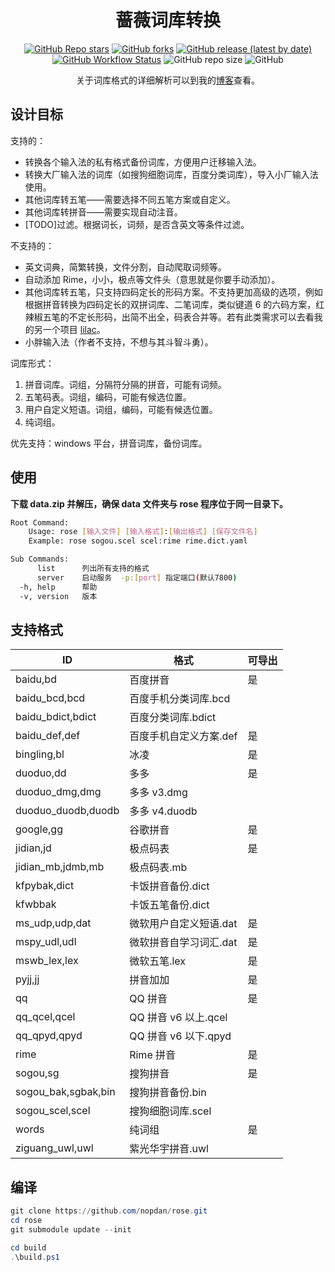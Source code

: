 <div align="center">

# 蔷薇词库转换

[![GitHub Repo stars](https://img.shields.io/github/stars/nopdan/rose)](https://github.com/nopdan/rose/stargazers)
[![GitHub forks](https://img.shields.io/github/forks/nopdan/rose)](https://github.com/nopdan/rose/network/members)
[![GitHub release (latest by date)](https://img.shields.io/github/v/release/nopdan/rose)](https://github.com/nopdan/rose/releases)
[![GitHub Workflow Status](https://img.shields.io/github/actions/workflow/status/nopdan/rose/commit.yml)](https://github.com/nopdan/rose/actions/workflows/commit.yml)
![GitHub repo size](https://img.shields.io/github/repo-size/nopdan/rose)
![GitHub](https://img.shields.io/github/license/nopdan/rose)

关于词库格式的详细解析可以到我的[博客](https://nopdan.com/)查看。

</div>

## 设计目标

支持的：

- 转换各个输入法的私有格式备份词库，方便用户迁移输入法。
- 转换大厂输入法的词库（如搜狗细胞词库，百度分类词库），导入小厂输入法使用。
- 其他词库转五笔——需要选择不同五笔方案或自定义。
- 其他词库转拼音——需要实现自动注音。
- [TODO]过滤。根据词长，词频，是否含英文等条件过滤。

不支持的：

- 英文词典，简繁转换，文件分割，自动爬取词频等。
- 自动添加 Rime，小小，极点等文件头（意思就是你要手动添加）。
- 其他词库转五笔，只支持四码定长的形码方案。不支持更加高级的选项，例如根据拼音转换为四码定长的双拼词库、二笔词库，类似键道 6 的六码方案，红辣椒五笔的不定长形码，出简不出全，码表合并等。若有此类需求可以去看我的另一个项目 [lilac](https://github.com/nopdan/lilac)。
- 小胖输入法（作者不支持，不想与其斗智斗勇）。

词库形式：

1. 拼音词库。词组，分隔符分隔的拼音，可能有词频。
2. 五笔码表。词组，编码，可能有候选位置。
3. 用户自定义短语。词组，编码，可能有候选位置。
4. 纯词组。

优先支持：windows 平台，拼音词库，备份词库。

## 使用

**下载 data.zip 并解压，确保 data 文件夹与 rose 程序位于同一目录下。**

```sh
Root Command:
    Usage: rose [输入文件] [输入格式]:[输出格式] [保存文件名]
    Example: rose sogou.scel scel:rime rime.dict.yaml

Sub Commands:
      list      列出所有支持的格式
      server    启动服务  -p:[port] 指定端口(默认7800)
  -h, help      帮助
  -v, version   版本
```

## 支持格式

| ID                  | 格式                   | 可导出 |
| ------------------- | ---------------------- | ------ |
| baidu,bd            | 百度拼音               | 是     |
| baidu_bcd,bcd       | 百度手机分类词库.bcd   |        |
| baidu_bdict,bdict   | 百度分类词库.bdict     |        |
| baidu_def,def       | 百度手机自定义方案.def | 是     |
| bingling,bl         | 冰凌                   | 是     |
| duoduo,dd           | 多多                   | 是     |
| duoduo_dmg,dmg      | 多多 v3.dmg            |        |
| duoduo_duodb,duodb  | 多多 v4.duodb          |        |
| google,gg           | 谷歌拼音               | 是     |
| jidian,jd           | 极点码表               | 是     |
| jidian_mb,jdmb,mb   | 极点码表.mb            |        |
| kfpybak,dict        | 卡饭拼音备份.dict      |        |
| kfwbbak             | 卡饭五笔备份.dict      |        |
| ms_udp,udp,dat      | 微软用户自定义短语.dat | 是     |
| mspy_udl,udl        | 微软拼音自学习词汇.dat | 是     |
| mswb_lex,lex        | 微软五笔.lex           | 是     |
| pyjj,jj             | 拼音加加               | 是     |
| qq                  | QQ 拼音                | 是     |
| qq_qcel,qcel        | QQ 拼音 v6 以上.qcel   |        |
| qq_qpyd,qpyd        | QQ 拼音 v6 以下.qpyd   |        |
| rime                | Rime 拼音              | 是     |
| sogou,sg            | 搜狗拼音               | 是     |
| sogou_bak,sgbak,bin | 搜狗拼音备份.bin       |        |
| sogou_scel,scel     | 搜狗细胞词库.scel      |        |
| words               | 纯词组                 | 是     |
| ziguang_uwl,uwl     | 紫光华宇拼音.uwl       |        |

## 编译

```powershell
git clone https://github.com/nopdan/rose.git
cd rose
git submodule update --init

cd build
.\build.ps1
```
